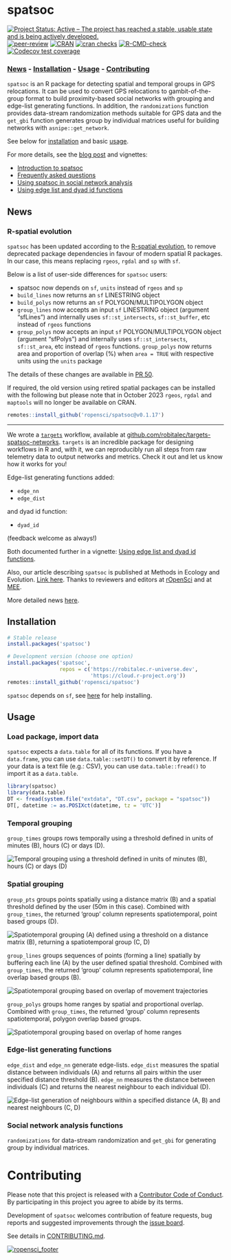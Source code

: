 
# spatsoc

<!-- badges: start -->

[![Project Status: Active – The project has reached a stable, usable
state and is being actively
developed.](http://www.repostatus.org/badges/latest/active.svg)](https://www.repostatus.org/)
[![peer-review](https://badges.ropensci.org/237_status.svg)](https://github.com/ropensci/software-review/issues/237)
[![CRAN](https://www.r-pkg.org/badges/version/spatsoc)](https://cran.r-project.org/package=spatsoc)
[![cran
checks](https://cranchecks.info/badges/summary/spatsoc)](https://cran.r-project.org/web/checks/check_results_spatsoc.html)
[![R-CMD-check](https://github.com/ropensci/spatsoc/actions/workflows/R-CMD-check.yaml/badge.svg)](https://github.com/ropensci/spatsoc/actions/workflows/R-CMD-check.yaml)
[![Codecov test
coverage](https://codecov.io/gh/ropensci/spatsoc/graph/badge.svg)](https://app.codecov.io/gh/ropensci/spatsoc)
<!-- badges: end -->

### [News](#news) - [Installation](#installation) - [Usage](#usage) - [Contributing](#contributing)

`spatsoc` is an R package for detecting spatial and temporal groups in
GPS relocations. It can be used to convert GPS relocations to
gambit-of-the-group format to build proximity-based social networks with
grouping and edge-list generating functions. In addition, the
`randomizations` function provides data-stream randomization methods
suitable for GPS data and the `get_gbi` function generates group by
individual matrices useful for building networks with
`asnipe::get_network`.

See below for [installation](#installation) and basic [usage](#usage).

For more details, see the [blog
post](https://ropensci.org/blog/2018/12/04/spatsoc/) and vignettes:

- [Introduction to
  spatsoc](https://docs.ropensci.org/spatsoc/articles/spatsoc.html)
- [Frequently asked
  questions](https://docs.ropensci.org/spatsoc/articles/faq.html)
- [Using spatsoc in social network
  analysis](https://docs.ropensci.org/spatsoc/articles/using-in-sna.html)
- [Using edge list and dyad id
  functions](https://docs.ropensci.org/spatsoc/articles/using-edge-and-dyad.html)

## News

### R-spatial evolution

`spatsoc` has been updated according to the [R-spatial
evolution](https://r-spatial.org/r/2022/04/12/evolution.html), to remove
deprecated package dependencies in favour of modern spatial R packages.
In our case, this means replacing `rgeos`, `rgdal` and `sp` with `sf`.

Below is a list of user-side differences for `spatsoc` users:

- spatsoc now depends on `sf`, `units` instead of `rgeos` and `sp`
- `build_lines` now returns an `sf` LINESTRING object
- `build_polys` now returns an `sf` POLYGON/MULTIPOLYGON object
- `group_lines` now accepts an input `sf` LINESTRING object (argument
  “sfLines”) and internally uses `sf::st_intersects`, `sf::st_buffer`,
  etc instead of `rgeos` functions
- `group_polys` now accepts an input `sf` POLYGON/MULTIPOLYGON object
  (argument “sfPolys”) and internally uses `sf::st_intersects`,
  `sf::st_area`, etc instead of `rgeos` functions. `group_polys` now
  returns area and proportion of overlap (%) when `area = TRUE` with
  respective units using the `units` package

The details of these changes are available in [PR
50](https://github.com/ropensci/spatsoc/issues/50).

If required, the old version using retired spatial packages can be
installed with the following but please note that in October 2023
`rgeos`, `rgdal` and `maptools` will no longer be available on CRAN.

``` r
remotes::install_github('ropensci/spatsoc@v0.1.17')
```

------------------------------------------------------------------------

We wrote a [`targets`](https://github.com/ropensci/targets) workflow,
available at
[github.com/robitalec/targets-spatsoc-networks](https://github.com/robitalec/targets-spatsoc-networks).
`targets` is an incredible package for designing workflows in R and,
with it, we can reproducibly run all steps from raw telemetry data to
output networks and metrics. Check it out and let us know how it works
for you!

Edge-list generating functions added:

- `edge_nn`
- `edge_dist`

and dyad id function:

- `dyad_id`

(feedback welcome as always!)

Both documented further in a vignette: [Using edge list and dyad id
functions](https://docs.ropensci.org/spatsoc/articles/using-edge-and-dyad.html).

Also, our article describing `spatsoc` is published at Methods in
Ecology and Evolution. [Link
here](https://doi.org/10.1111/2041-210X.13215). Thanks to reviewers and
editors at
[rOpenSci](https://github.com/ropensci/software-review/issues/237) and
at [MEE](https://besjournals.onlinelibrary.wiley.com/journal/2041210x).

More detailed news
[here](https://docs.ropensci.org/spatsoc/news/index.html).

## Installation

``` r
# Stable release
install.packages('spatsoc')

# Development version (choose one option)
install.packages('spatsoc', 
                 repos = c('https://robitalec.r-universe.dev',
                           'https://cloud.r-project.org'))
remotes::install_github('ropensci/spatsoc')
```

`spatsoc` depends on `sf`, see
[here](https://github.com/r-spatial/sf#installing) for help installing.

## Usage

### Load package, import data

`spatsoc` expects a `data.table` for all of its functions. If you have a
`data.frame`, you can use `data.table::setDT()` to convert it by
reference. If your data is a text file (e.g.: CSV), you can use
`data.table::fread()` to import it as a `data.table`.

``` r
library(spatsoc)
library(data.table)
DT <- fread(system.file("extdata", "DT.csv", package = "spatsoc"))
DT[, datetime := as.POSIXct(datetime, tz = 'UTC')]
```

### Temporal grouping

`group_times` groups rows temporally using a threshold defined in units
of minutes (B), hours (C) or days (D).

<img src="man/figures/fig1.png" style="max-height:400px; display:block; margin-left: auto; margin-right: auto;" alt="Temporal grouping using a threshold defined in units of minutes (B), hours (C) or days (D)"/>

### Spatial grouping

`group_pts` groups points spatially using a distance matrix (B) and a
spatial threshold defined by the user (50m in this case). Combined with
`group_times`, the returned ‘group’ column represents spatiotemporal,
point based groups (D).

<img src="man/figures/fig2.png" style="max-height:400px; display:block; margin-left: auto; margin-right: auto;" alt="Spatiotemporal grouping (A) defined using a threshold on a distance matrix (B), returning a spatiotemporal group (C, D)"/>

`group_lines` groups sequences of points (forming a line) spatially by
buffering each line (A) by the user defined spatial threshold. Combined
with `group_times`, the returned ‘group’ column represents
spatiotemporal, line overlap based groups (B).

<img src="man/figures/fig3.png" style="max-height:400px; display:block; margin-left: auto; margin-right: auto;" alt="Spatiotemporal grouping based on overlap of movement trajectories"/>

`group_polys` groups home ranges by spatial and proportional overlap.
Combined with `group_times`, the returned ‘group’ column represents
spatiotemporal, polygon overlap based groups.

<img src="man/figures/fig4.png" style="max-height:400px; display:block; margin-left: auto; margin-right: auto;" alt="Spatiotemporal grouping based on overlap of home ranges"/>

### Edge-list generating functions

`edge_dist` and `edge_nn` generate edge-lists. `edge_dist` measures the
spatial distance between individuals (A) and returns all pairs within
the user specified distance threshold (B). `edge_nn` measures the
distance between individuals (C) and returns the nearest neighbour to
each individual (D).

<img src="man/figures/fig5.png" style="max-height:400px; display:block; margin-left: auto; margin-right: auto;" alt="Edge-list generation of neighbours within a specified distance (A, B) and nearest neighbours (C, D)"/>

### Social network analysis functions

`randomizations` for data-stream randomization and `get_gbi` for
generating group by individual matrices.

# Contributing

Please note that this project is released with a [Contributor Code of
Conduct](CODE_OF_CONDUCT.md). By participating in this project you agree
to abide by its terms.

Development of `spatsoc` welcomes contribution of feature requests, bug
reports and suggested improvements through the [issue
board](https://github.com/ropensci/spatsoc/issues).

See details in [CONTRIBUTING.md](CONTRIBUTING.md).

[![ropensci_footer](https://ropensci.org/public_images/ropensci_footer.png)](https://ropensci.org)
